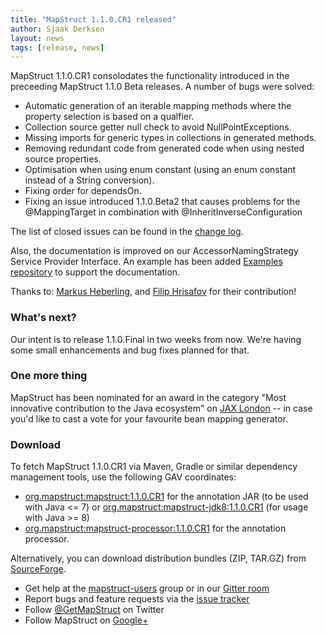 ```yaml
---
title: "MapStruct 1.1.0.CR1 released"
author: Sjaak Derksen
layout: news
tags: [release, news]
---
```


MapStruct 1.1.0.CR1 consolodates the functionality introduced in the preceeding MapStruct 1.1.0 Beta releases. A number of bugs were solved:

* Automatic generation of an iterable mapping methods where the property selection is based on a qualfier.
* Collection source getter null check to avoid NullPointExceptions.
* Missing imports for generic types in collections in generated methods.
* Removing redundant code from generated code when using nested source properties.
* Optimisation when using enum constant (using an enum constant instead of a String conversion).
* Fixing order for dependsOn.
* Fixing an issue introduced 1.1.0.Beta2 that causes problems for the @MappingTarget in combination with @InheritInverseConfiguration

The list of closed issues can be found in the [change log](https://github.com/mapstruct/mapstruct/issues?q=milestone%3A1.1.0.CR1).

Also, the documentation is improved on our AccessorNamingStrategy Service Provider Interface. An example has been added [Examples repository](https://github.com/mapstruct/mapstruct-examples) to support the documentation.

Thanks to: [Markus Heberling](https://github.com/tisoft), and [Filip Hrisafov](https://github.com/filiphr) for their contribution! 

### What's next?

Our intent is to release 1.1.0.Final in two weeks from now. We're having some small enhancements and bug fixes planned for that.

### One more thing

MapStruct has been nominated for an award in the category "Most innovative contribution to the Java ecosystem" on [JAX London](https://jaxlondon.com/jax-awards/) -- in case you'd like to cast a vote for your favourite bean mapping generator.

### Download

To fetch MapStruct 1.1.0.CR1 via Maven, Gradle or similar dependency management tools, use the following GAV coordinates:

* [org.mapstruct:mapstruct:1.1.0.CR1](http://search.maven.org/#artifactdetails|org.mapstruct|mapstruct|1.1.0.CR1|jar) for the annotation JAR (to be used with Java <= 7) or [org.mapstruct:mapstruct-jdk8:1.1.0.CR1](http://search.maven.org/#artifactdetails|org.mapstruct|mapstruct-jdk8|1.1.0.CR1|jar) (for usage with Java >= 8)
* [org.mapstruct:mapstruct-processor:1.1.0.CR1](http://search.maven.org/#artifactdetails|org.mapstruct|mapstruct-processor|1.1.0.CR1|jar) for the annotation processor.

Alternatively, you can download distribution bundles (ZIP, TAR.GZ) from [SourceForge](http://sourceforge.net/projects/mapstruct/files/1.1.0.CR1/).

* Get help at the [mapstruct-users](https://groups.google.com/forum/?fromgroups#!forum/mapstruct-users) group or in our [Gitter room](https://gitter.im/mapstruct/mapstruct-users)
* Report bugs and feature requests via the [issue tracker](https://github.com/mapstruct/mapstruct/issues)
* Follow [@GetMapStruct](https://twitter.com/GetMapStruct) on Twitter
* Follow MapStruct on [Google+](https://plus.google.com/u/0/118070742567787866481/posts)

